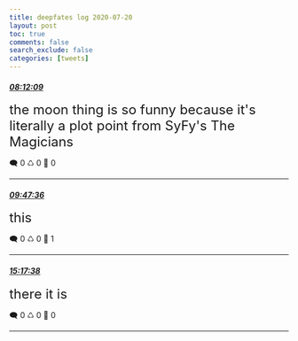 ```yaml
---
title: deepfates log 2020-07-20
layout: post
toc: true
comments: false
search_exclude: false
categories: [tweets]
---
```



#### <a href = "https://twitter.com/deepfates/status/1285215923956146176">*08:12:09*</a>

<font size="5">the moon thing is so funny because it's literally a plot point from SyFy's The Magicians</font>



🗨️ 0 ♺ 0 🤍  0   

---
    
#### <a href = "https://twitter.com/deepfates/status/1285239945657905154">*09:47:36*</a>

<font size="5">this</font>



🗨️ 0 ♺ 0 🤍  1   

---
    
#### <a href = "https://twitter.com/deepfates/status/1285323001425088512">*15:17:38*</a>

<font size="5">there it is</font>



🗨️ 0 ♺ 0 🤍  0   

---
    
            

